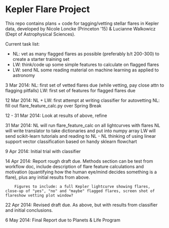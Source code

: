 Kepler Flare Project
===============

This repo contains plans + code for tagging/vetting stellar flares in Kepler data, developed by 
Nicole Loncke (Princeton '15) & Lucianne Walkowicz (Dept of Astrophysical Sciences). 


Current task list:
- NL: vet as many flagged flares as possible (preferably b/t 200-300) to create a starter training set
- LW: think/code up some simple features to calculate on flagged flares
- LW: send NL some reading material on machine learning as applied to astronomy

3 Mar 2014: NL: first set of vetted flares due (while vetting, pay close attn to flagging pitfalls)
      	    LW: first set of features for flagged flares due

12 Mar 2014: NL + LW: first attempt at writing classifier for autovetting
             NL: fill out flare_feature_calc.py over Spring Break

12 - 31 Mar 2014: Look at results of above, refine 

31 Mar 2014: NL will run flare_feature_calc on all lightcurves with flares
	     NL will write translator to take dictionaries and put into numpy array
             LW will send scikit-learn tutorials and reading to NL
    - NL thinking of using linear support vector classification based
      on handy sklearn flowchart

9 Apr 2014: Initial trial with classifier


14 Apr 2014: Report rough draft due. 
       	     Methods section can be test from workflow doc, include description of flare feature calculations and motivation (quantifying how the human eye/mind decides something is a flare), plus any initial results from above. 
      	    
	    Figures to include: a full Kepler lightcurve showing flares, close-up of "yes", "no" and "maybe" flagged flares, screen shot of flareshow vetting plot window? 

22 Apr 2014: Revised draft due. As above, but with results from classifier and initial conclusions.

6 May 2014: Final Report due to Planets & Life Program
